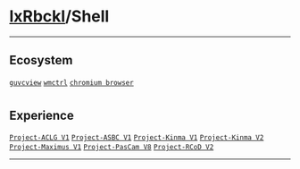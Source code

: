 # [lxRbckl](https://github.com/lxRbckl/lxRbckl/tree/main)/Shell

---
## Ecosystem
[`guvcview`](https://github.com/lxRbckl/lxRbckl/blob/main/Shell/guvcview/README.md) [`wmctrl`](https://github.com/lxRbckl/lxRbckl/blob/main/Shell/wmctrl/README.md) [`chromium browser`](https://github.com/lxRbckl/lxRbckl/blob/main/Shell/chromium-browser/README.md)

# 

## Experience
[`Project-ACLG V1`](https://github.com/lxRbckl/Project-ACLG/blob/V1/README.md) [`Project-ASBC V1`](https://github.com/lxRbckl/Project-ASBC/blob/V1/README.md) [`Project-Kinma V1`](https://github.com/lxRbckl/Project-Kinma/blob/V1/README.md) [`Project-Kinma V2`](https://github.com/lxRbckl/Project-Kinma/blob/V2/README.md) [`Project-Maximus V1`](https://github.com/lxRbckl/Project-Maximus/blob/V1/README.md) [`Project-PasCam V8`](https://github.com/lxRbckl/Project-PasCam/blob/V8/README.md) [`Project-RCoD V2`](https://github.com/lxRbckl/Project-RCoD/blob/V2/README.md)

---
